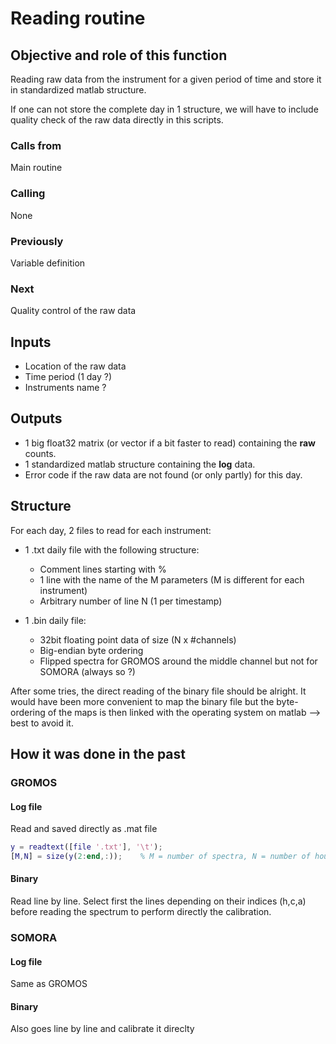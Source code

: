 # Reading routine

## Objective and role of this function
Reading raw data from the instrument for a given period of time and store it in standardized matlab structure.

If one can not store the complete day in 1 structure, we will have to include quality check of the raw data directly in this scripts.

### Calls from
Main routine

### Calling
None

### Previously
Variable definition

### Next
Quality control of the raw data

## Inputs
* Location of the raw data
* Time period (1 day ?)
* Instruments name ?

## Outputs
* 1 big float32 matrix (or vector if a bit faster to read) containing the **raw** counts.
* 1 standardized matlab structure containing the **log** data.
* Error code if the raw data are not found (or only partly) for this day.

## Structure
For each day, 2 files to read for each instrument:

* 1 .txt daily file with the following structure:
    * Comment lines starting with %
    * 1 line with the name of the  M parameters (M is different for each instrument)
    * Arbitrary number of line N (1 per timestamp)
    
* 1 .bin daily file:
    * 32bit floating point data of size (N x #channels)
    * Big-endian byte ordering
    * Flipped spectra for GROMOS around the middle channel but not for SOMORA (always so ?)

After some tries, the direct reading of the binary file should be alright. It would have been more convenient to map the binary file but the byte-ordering of the maps is then linked with the operating system on matlab --> best to avoid it. 

## How it was done in the past
### GROMOS
#### Log file 
Read and saved directly as .mat file

```Matlab
y = readtext([file '.txt'], '\t');
[M,N] = size(y(2:end,:));    % M = number of spectra, N = number of housekeeping data
```
#### Binary 
Read line by line. Select first the lines depending on their indices (h,c,a) before reading the spectrum to perform directly the calibration.

### SOMORA
#### Log file 
Same as GROMOS

#### Binary 
Also goes line by line and calibrate it direclty
